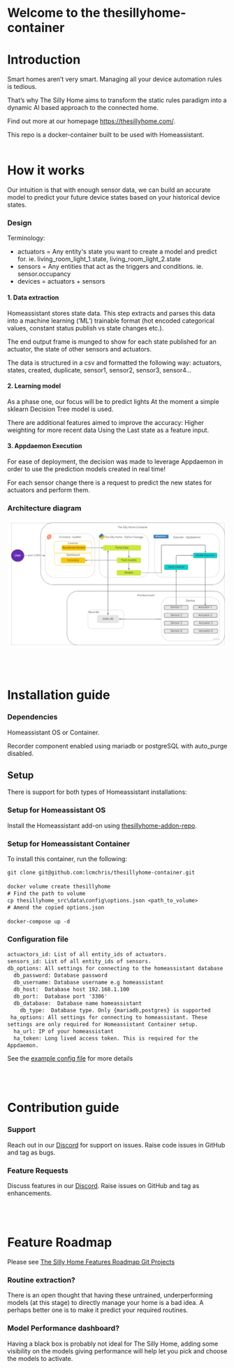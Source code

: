 # Welcome to the thesillyhome-container

# Introduction

Smart homes aren’t very smart. Managing all your device automation rules is tedious. 

That’s why The Silly Home aims to transform the static rules paradigm into a dynamic AI based approach to the connected home.

Find out more at our homepage https://thesillyhome.com/.

This repo is a docker-container built to be used with Homeassistant.
</br></br>

# How it works

Our intuition is that with enough sensor data, we can build an accurate model to predict your future device states based on your historical device states. 

### Design

Terminology:
- actuators = Any entity's state you want to create a model and predict for. ie. living_room_light_1.state, living_room_light_2.state
- sensors = Any entities that act as the triggers and conditions. ie. sensor.occupancy
- devices = actuators + sensors

#### 1. Data extraction 
Homeassistant stores state data. This step extracts and parses this data into a machine learning (‘ML’) trainable format (hot encoded categorical values, constant status publish vs state changes etc.). 

The end output frame is munged to show for each state published for an actuator, the state of other sensors and actuators.

The data is structured in a csv and formatted the following way:
actuators, states, created, duplicate, sensor1, sensor2, sensor3, sensor4...

#### 2. Learning model 
As a phase one, our focus will be to predict lights
At the moment a simple sklearn Decision Tree model is used.

There are additional features aimed to improve the accuracy:
Higher weighting for more recent data
Using the Last state as a feature input.

#### 3. Appdaemon Execution 
For ease of deployment, the decision was made to leverage Appdaemon in order to use the prediction models created in real time!

For each sensor change there is a request to predict the new states for actuators and perform them.

### Architecture diagram 
![alt text](https://github.com/lcmchris/thesillyhome-container/blob/documentation/doc/arch_diagram.svg)

</br></br>
# Installation guide

### Dependencies

Homeassistant OS or Container.

Recorder component enabled using mariadb or postgreSQL with auto_purge disabled.

## Setup 
There is support for both types of Homeassistant installations:

### Setup for Homeassistant OS
Install the Homeassistant add-on using [thesillyhome-addon-repo](https://github.com/lcmchris/thesillyhome-addon-repo).


### Setup for Homeassistant Container
To install this container, run the following:
```
git clone git@github.com:lcmchris/thesillyhome-container.git

docker volume create thesillyhome
# Find the path to volume
cp thesillyhome_src\data\config\options.json <path_to_volume>
# Amend the copied options.json

docker-compose up -d
```

### Configuration file

```
actuactors_id: List of all entity_ids of actuators.
sensors_id: List of all entity_ids of sensors.
db_options: All settings for connecting to the homeassistant database
  db_password: Database password 
  db_username: Database username e.g homeassistant
  db_host:  Database host 192.168.1.100
  db_port:  Database port '3306'
  db_database:  Database name homeassistant
	db_type:  Database type. Only {mariadb,postgres} is supported
 ha_options: All settings for connecting to homeassistant. These settings are only required for Homeassistant Container setup.
  ha_url: IP of your homeassistant
  ha_token: Long lived access token. This is required for the Appdaemon.
 ```
 
See the [example config file](https://github.com/lcmchris/thesillyhome-container/blob/master/thesillyhome_src/data/config/options.json) for more details
  
</br></br>
# Contribution guide

### Support
Reach out in our [Discord](https://discord.com/channels/983116130061271040/983116130061271043) for support on issues.
Raise code issues in GitHub and tag as bugs.

### Feature Requests
Discuss features in our [Discord](https://discord.com/channels/983116130061271040/983116623693095023).
Raise issues on GitHub and tag as enhancements.

</br></br>
# Feature Roadmap

Please see [The Silly Home Features Roadmap Git Projects](https://github.com/users/lcmchris/projects/1) 

### Routine extraction?
There is an open thought that having these untrained, underperforming models (at this stage) to directly manage your home is a bad idea. A perhaps better one is to make it predict your required routines.

### Model Performance dashboard?
Having a black box is probably not ideal for The Silly Home, adding some visibility on the models giving performance will help let you pick and choose the models to activate.
